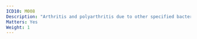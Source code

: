 ```yaml
---
ICD10: M008
Description: "Arthritis and polyarthritis due to other specified bacterial agents"
Matters: Yes
Weight: 1
---
```

